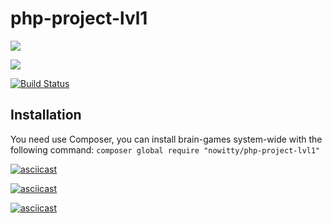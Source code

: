# php-project-lvl1

<a href="https://codeclimate.com/github/Nowitty/php-project-lvl1/maintainability"><img src="https://api.codeclimate.com/v1/badges/411831c53c9235896a42/maintainability" /></a>

<a href="https://codeclimate.com/github/Nowitty/php-project-lvl1/test_coverage"><img src="https://api.codeclimate.com/v1/badges/411831c53c9235896a42/test_coverage" /></a>

[![Build Status](https://travis-ci.com/Nowitty/php-project-lvl1.svg?branch=master)](https://travis-ci.com/Nowitty/php-project-lvl1)

## Installation

You need use Composer, you can install brain-games system-wide with the following command:
        `composer global require "nowitty/php-project-lvl1"`

[![asciicast](https://asciinema.org/a/uF9Aui0XbLQeUsPPT9d5nE110.svg)](https://asciinema.org/a/uF9Aui0XbLQeUsPPT9d5nE110)

[![asciicast](https://asciinema.org/a/xeXaxwrCpzpLqIlNd6GEu31mO.svg)](https://asciinema.org/a/xeXaxwrCpzpLqIlNd6GEu31mO)

[![asciicast](https://asciinema.org/a/Mi8UZC5Qmdbyj4kA2rc7dzg3A.svg)](https://asciinema.org/a/Mi8UZC5Qmdbyj4kA2rc7dzg3A)